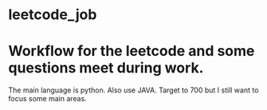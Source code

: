 # leetcode_job
# Workflow for the leetcode and some questions meet during work. 
The main  language is python.
Also use JAVA. Target to 700 but I still want to focus some main areas.
